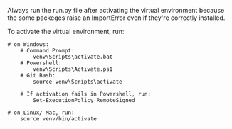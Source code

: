 Always run the run.py file after activating the virtual environment because the some packeges raise an ImportError even if they're correctly installed.

To activate the virtual environment, run:
    
    # on Windows: 
        # Command Prompt:
            venv\Scripts\activate.bat
        # Powershell:
            venv\Scripts\Activate.ps1
        # Git Bash:
            source venv\Scripts\activate
            
        # If activation fails in Powershell, run:
            Set-ExecutionPolicy RemoteSigned

    # on Linux/ Mac, run:
        source venv/bin/activate

